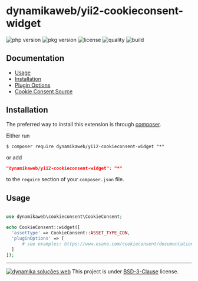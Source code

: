 dynamikaweb/yii2-cookieconsent-widget
=========================
![php version](https://img.shields.io/packagist/php-v/dynamikaweb/yii2-cookieconsent-widget)
![pkg version](https://img.shields.io/packagist/v/dynamikaweb/yii2-cookieconsent-widget)
![license](https://img.shields.io/packagist/l/dynamikaweb/yii2-cookieconsent-widget)
![quality](https://img.shields.io/scrutinizer/quality/g/dynamikaweb/yii2-cookieconsent-widget)
![build](https://img.shields.io/scrutinizer/build/g/dynamikaweb/yii2-cookieconsent-widget)

Documentation
-------------

 * [Usage](#usage)
 * [Installation](#installation)
 * [Plugin Options](https://www.osano.com/cookieconsent/documentation/javascript-api)
 * [Cookie Consent Source](https://github.com/osano/cookieconsent)

Installation
------------
The preferred way to install this extension is through [composer](http://getcomposer.org/download/).

Either run

```SHELL
$ composer require dynamikaweb/yii2-cookieconsent-widget "*"
```

or add

```JSON
"dynamikaweb/yii2-cookieconsent-widget": "*"
```

to the `require` section of your `composer.json` file.

Usage
-----
```PHP

use dynamikaweb\cookieconsent\CookieConsent;

echo CookieConsent::widget([
  'assetType' => CookieConsent::ASSET_TYPE_CDN,
  'pluginOptions' => [
      # see examples: https://www.osano.com/cookieconsent/documentation/javascript-api
  ]
]);
```

--------------------------------------------------------------------------------------------------------------
[![dynamika soluções web](https://avatars.githubusercontent.com/dynamikaweb?size=12)](https://dynamika.com.br)
This project is under [BSD-3-Clause](https://opensource.org/licenses/BSD-3-Clause) license.
